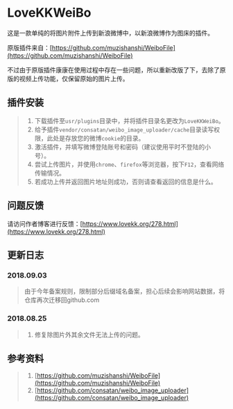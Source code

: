 # LoveKKWeiBo

这是一款单纯的将图片附件上传到新浪微博中，以新浪微博作为图床的插件。

原版插件来自：[https://github.com/muzishanshi/WeiboFile](https://github.com/muzishanshi/WeiboFile)

不过由于原版插件康康在使用过程中存在一些问题，所以重新改版了下，去除了原版的视频上传功能，仅保留原始的图片上传。

## 插件安装

> 1. 下载插件至`usr/plugins`目录中，并将插件目录名更改为`LoveKKWeiBo`。
> 2. 给予插件`vendor/consatan/weibo_image_uploader/cache`目录读写权限，此处是存放您的微博`cookie`的目录。
> 3. 激活插件，并填写微博登陆账号和密码（建议使用平时不登陆的小号）。
> 4. 尝试上传图片，并使用`chrome`、`firefox`等浏览器，按下`F12`，查看网络传输情况。
> 5. 若成功上传并返回图片地址则成功，否则请查看返回的信息是什么。

## 问题反馈

请访问作者博客进行反馈：[https://www.lovekk.org/278.html](https://www.lovekk.org/278.html)

## 更新日志

### 2018.09.03

> 由于今年备案规则，限制部分后缀域名备案，担心后续会影响网站数据，将仓库再次迁移回github.com

### 2018.08.25

> 1. 修复除图片外其余文件无法上传的问题。

## 参考资料

> 1. [https://github.com/muzishanshi/WeiboFile](https://github.com/muzishanshi/WeiboFile)
> 2. [https://github.com/consatan/weibo_image_uploader](https://github.com/consatan/weibo_image_uploader)